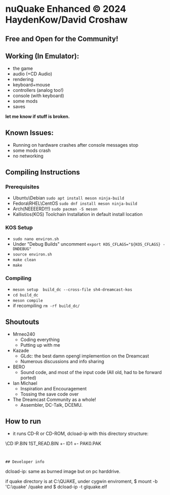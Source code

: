 # nuQuake Enhanced © 2024 HaydenKow/David Croshaw
## Free and Open for the Community!

## Working (In Emulator):
- the game
- audio (+CD Audio)
- rendering
- keyboard+mouse 
- controllers (analog too!)
- console (with keyboard)
- some mods
- saves

__let me know if stuff is broken.__

## Known Issues:
- Running on hardware crashes after console messages stop
- some mods crash
- no networking
## Compiling Instructions
### Prerequisites
- Ubuntu\Debian ```sudo apt install meson ninja-build```
- Fedora\RHEL\CentOS ```sudo dnf install meson ninja-build```
- Arch(NEEEERD!!!) ```sudo pacman -S meson```
- Kallistios(KOS) Toolchain Installation in default install location
### KOS Setup
- ```sudo nano environ.sh```
- Under "Debug Builds" uncomment ```export KOS_CFLAGS="${KOS_CFLAGS} -DNDEBUG"```
- ```source environ.sh```
- ```make clean```
- ```make```
### Compiling
- ```meson setup  build_dc --cross-file sh4-dreamcast-kos```
- ```cd build_dc```
- ```meson compile```
- if recompiling ```rm -rf build_dc/```

## Shoutouts
- Mrneo240
  - Coding everything
  - Putting up with me
- Kazade
  - GLdc: the best damn opengl implemention on the Dreamcast
  - Numerous discussions and info sharing
- BERO
  - Sound code, and most of the input code (All old, had to be forward ported)
- Ian Michael
  - Inspiration and Encouragement
  - Tossing the save code over
- The Dreamcast Community as a whole!
  - Assembler, DC-Talk, DCEMU. 



## How to run
- it runs CD-R or CD-ROM, dcload-ip with this directory structure:

\CD
  IP.BIN
  1ST_READ.BIN
  +- ID1
       +- PAK0.PAK
```


## Developer info
```
dcload-ip:
  same as burned image but on pc harddrive.

if quake directory is at C:\QUAKE, under cygwin enviroment, 
$ mount -b 'C:\quake' /quake
and
$ dcload-ip -t <dreamcast ip> glquake.elf
```
